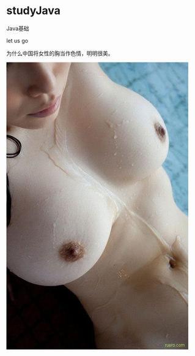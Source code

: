 # studyJava
Java基础

let us go


为什么中国将女性的胸当作色情，明明很美。

![](https://github.com/lipingshan/studyJava/blob/ed1d666dc87e07745ecada989dcedb6fb4579204/abc/tumblr_mflw03cHZA1qzcac7o1_500.jpg)
